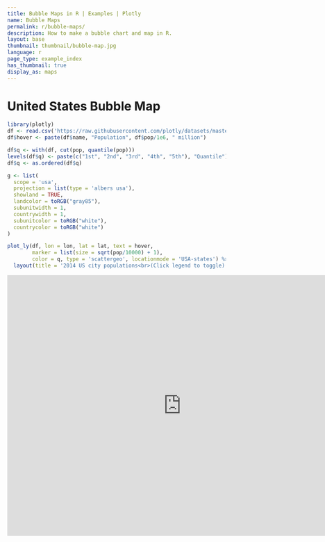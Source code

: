 ```yaml
---
title: Bubble Maps in R | Examples | Plotly
name: Bubble Maps
permalink: r/bubble-maps/
description: How to make a bubble chart and map in R.
layout: base
thumbnail: thumbnail/bubble-map.jpg
language: r
page_type: example_index
has_thumbnail: true
display_as: maps
---
```




# United States Bubble Map


```r
library(plotly)
df <- read.csv('https://raw.githubusercontent.com/plotly/datasets/master/2014_us_cities.csv')
df$hover <- paste(df$name, "Population", df$pop/1e6, " million")

df$q <- with(df, cut(pop, quantile(pop)))
levels(df$q) <- paste(c("1st", "2nd", "3rd", "4th", "5th"), "Quantile")
df$q <- as.ordered(df$q)

g <- list(
  scope = 'usa',
  projection = list(type = 'albers usa'),
  showland = TRUE,
  landcolor = toRGB("gray85"),
  subunitwidth = 1,
  countrywidth = 1,
  subunitcolor = toRGB("white"),
  countrycolor = toRGB("white")
)

plot_ly(df, lon = lon, lat = lat, text = hover,
        marker = list(size = sqrt(pop/10000) + 1),
        color = q, type = 'scattergeo', locationmode = 'USA-states') %>%
  layout(title = '2014 US city populations<br>(Click legend to toggle)', geo = g)
```

<iframe height="600" id="igraph" scrolling="no" seamless="seamless" src="https://plot.ly/~RPlotBot/327.embed" width="800" frameBorder="0"></iframe>

